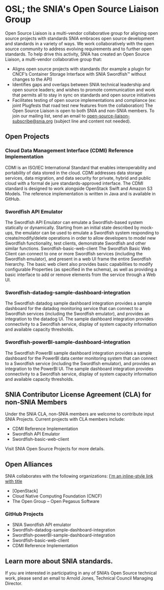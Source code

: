 # OSL; the SNIA's Open Source Liaison Group   
Open Source Liaison is a multi-vendor collaborative group for aligning open source projects with standards
SNIA embraces open source development and standards in a variety of ways. We work collaboratively with the open source community to address evolving requirements and to further open standards. 
To help drive this activity, SNIA has created an Open Source Liaison, a multi-vendor collaborative group that:
- Aligns open source projects with standards (for example a plugin for CNCF’s Container Storage Interface with SNIA Swordfish™ without changes to the API)
- Identifies gaps and overlaps between SNIA technical leadership and open source leaders; and wishes to promote communication and work that permits all to stay in sync on standards and open source initiatives
- Facilitates testing of open source implementations and compliance (ex: joint Plugfests that road test new features from the collaboration)
The Open Source Liaison is open to both SNIA and non-SNIA members. To join our mailing list, send an email to open-source-liaison-subscribe@snia.org (subject line and content not needed).
## Open Projects 
### Cloud Data Management Interface (CDMI) Reference Implementation
CDMI is an ISO/IEC International Standard that enables interoperability and portability of data stored in the cloud. CDMI addresses data storage services, data migration, and data security for private, hybrid and public cloud with a formal de jure standards-approved interface. The CDMI standard is designed to work alongside OpenStack Swift and Amazon S3 Models. The reference implementation is written in Java and is available in GitHub.
### Swordfish API Emulator 
The Swordfish API Emulator can emulate a Swordfish-based system statically or dynamically. Starting from an initial state described by mock-ups, the emulator can be used to emulate a Swordfish system responding to create/modify/delete operations in order to allow developers to model new Swordfish functionality, test clients, demonstrate Swordfish and other similar functions. 
Swordfish-basic-web-client
The Swordfish Basic Web Client can connect to one or more Swordfish services (including the Swordfish emulator), and present in a web UI frame the entire Swordfish hierarchy. The basic web client also provides basic capabilities to modify configurable Properties (as specified in the schema), as well as providing a basic interface to add or remove elements from the service through a Web UI.
### Swordfish-datadog-sample-dashboard-integration 
The Swordfish datadog sample dashboard integration provides a sample dashboard for the datadog monitoring service that can connect to a Swordfish services (including the Swordfish emulator), and provides an integration to the datadog UI. The sample dashboard integration provides connectivity to a Swordfish service, display of system capacity information and available capacity thresholds.
### Swordfish-powerBI-sample-dashboard-integration 
The Swordfish PowerBI sample dashboard integration provides a sample dashboard for the PowerBI data center monitoring system that can connect to a Swordfish service (including the Swordfish emulator), and provides an integration to the PowerBI UI. The sample dashboard integration provides connectivity to a Swordfish service, display of system capacity information and available capacity thresholds.
## SNIA Contributor License Agreement (CLA) for non-SNIA Members 
Under the SNIA CLA, non-SNIA members are welcome to contribute input SNIA Projects. Current projects with CLA members include:
- CDMI Reference Implementation
- Swordfish API Emulator
- Swordfish-basic-web-client

Visit SNIA Open Source Projects for more details. 

## Open Alliances 
SNIA collaborates with the following organizations:
[I'm an inline-style link with title](https://www.google.com "Google's Homepage")
- [OpenStack] 
- Cloud Native Computing Foundation (CNCF) 
- The Open Group – Open Pegasus Software
### GitHub Projects 
- SNIA Swordfish API emulator
- Swordfish-datadog-sample-dashboard-integration
- Swordfish-powerBI-sample-dashboard-integration
- Swordfish-basic-web-client
- CDMI Reference Implementation
## Learn more about SNIA standards.  
If you are interested in participating in any of SNIA’s Open Source technical work, please send an email to Arnold Jones, Technical Council Managing Director.

